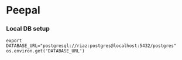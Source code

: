 # Peepal


### Local DB setup

    export DATABASE_URL="postgresql://riaz:postgres@localhost:5432/postgres"
    os.environ.get('DATABASE_URL')